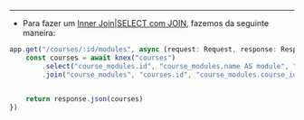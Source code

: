 ___
- Para fazer um [Inner Join|SELECT com JOIN](../Banco%20De%20dados/Inner%20Join.md), fazemos da seguinte maneira:
```ts
app.get("/courses/:id/modules", async (request: Request, response: Response) => {
	const courses = await knex("courses")
		.select("course_modules.id", "course_modules.name AS module", "courses.name AS course" )
		.join("course_modules", "courses.id", "course_modules.course_id")
	

	return response.json(courses)
})
```